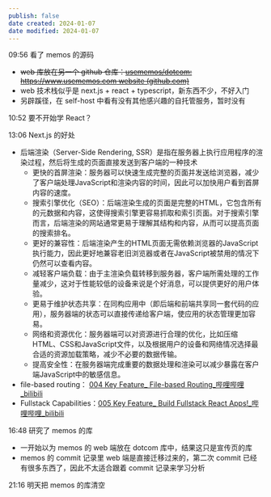 ```yaml
---
publish: false
date created: 2024-01-07
date modified: 2024-01-07
---
```

09:56
看了 memos 的源码
+ ~~web 库放在另一个 github 仓库：[usememos/dotcom: https://www.usememos.com website (github.com)](https://github.com/usememos/dotcom)~~
+ web 技术栈似乎是 next.js + react + typescript，新东西不少，不好入门
+ 另辟蹊径，在 self-host 中看有没有其他感兴趣的自托管服务，暂时没有

10:52
要不开始学 React？

13:06
Next.js 的好处
+ 后端渲染（Server-Side Rendering, SSR）是指在服务器上执行应用程序的渲染过程，然后将生成的页面直接发送到客户端的一种技术
	+ 更快的首屏渲染：服务器可以快速生成完整的页面并发送给浏览器，减少了客户端处理JavaScript和渲染内容的时间，因此可以加快用户看到首屏内容的速度。
	+ 搜索引擎优化（SEO）：后端渲染生成的页面是完整的HTML，它包含所有的元数据和内容，这使得搜索引擎更容易抓取和索引页面。对于搜索引擎而言，后端渲染的网站通常更易于理解其结构和内容，从而可以提高页面的搜索排名。
	+ 更好的兼容性：后端渲染产生的HTML页面无需依赖浏览器的JavaScript执行能力，因此更好地兼容老旧浏览器或者在JavaScript被禁用的情况下仍然可以查看内容。
	+ 减轻客户端负载：由于主渲染负载转移到服务器，客户端所需处理的工作量减少，这对于性能较低的设备来说是个好消息，可以提供更好的用户体验。
	+ 更易于维护状态共享：在同构应用中（即后端和前端共享同一套代码的应用），服务器端的状态可以直接传递给客户端，使应用的状态管理更加容易。
	+ 网络和资源优化：服务器端可以对资源进行合理的优化，比如压缩HTML、CSS和JavaScript文件，以及根据用户的设备和网络情况选择最合适的资源加载策略，减少不必要的数据传输。
	+ 提高安全性：在服务器端完成重要的数据处理和渲染可以减少暴露在客户端JavaScript中的敏感信息。
+ file-based routing： [004 Key Feature_ File-based Routing_哔哩哔哩_bilibili](https://www.bilibili.com/video/BV1G54y1o7RP?p=4&spm_id_from=pageDriver&vd_source=738a03cd7c8635f8c51ee2b80d48c182)
+ Fullstack Capabilities：[005 Key Feature_ Build Fullstack React Apps!_哔哩哔哩_bilibili](https://www.bilibili.com/video/BV1G54y1o7RP?p=5&spm_id_from=pageDriver&vd_source=738a03cd7c8635f8c51ee2b80d48c182)

16:48
研究了 memos 的库
+ 一开始以为 memos 的 web 端放在 dotcom 库中，结果这只是宣传页的库
+ memos 的 commit 记录里 web 端是直接迁移过来的，第二次 commit 已经有很多东西了，因此不太适合跟着 commit 记录来学习分析

21:16
明天把 memos 的库清空

